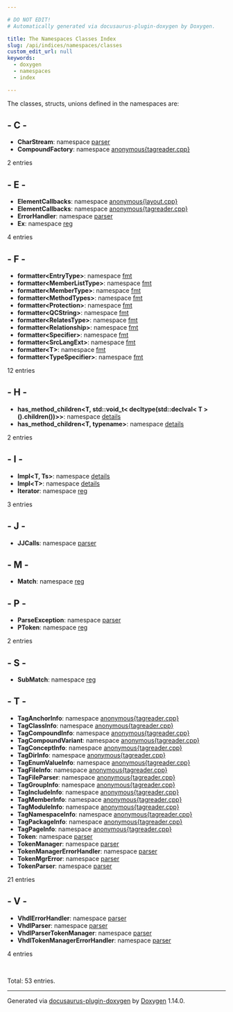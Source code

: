 ```yaml
---

# DO NOT EDIT!
# Automatically generated via docusaurus-plugin-doxygen by Doxygen.

title: The Namespaces Classes Index
slug: /api/indices/namespaces/classes
custom_edit_url: null
keywords:
  - doxygen
  - namespaces
  - index

---
```


<div class="doxyPage">

<p>The classes, structs, unions defined in the namespaces are:</p>

## - C -

<ul>
<li><b>CharStream</b>: namespace <a href="/web-doxygen/docs/api/classes/vhdl/parser/charstream">parser</a></li>
<li><b>CompoundFactory</b>: namespace <a href="/web-doxygen/docs/api/structs/anonymous-tagreader-cpp-/compoundfactory">anonymous{tagreader.cpp}</a></li>
</ul>
<p>2 entries</p>

## - E -

<ul>
<li><b>ElementCallbacks</b>: namespace <a href="/web-doxygen/docs/api/structs/anonymous-layout-cpp-/elementcallbacks">anonymous{layout.cpp}</a></li>
<li><b>ElementCallbacks</b>: namespace <a href="/web-doxygen/docs/api/structs/anonymous-tagreader-cpp-/elementcallbacks">anonymous{tagreader.cpp}</a></li>
<li><b>ErrorHandler</b>: namespace <a href="/web-doxygen/docs/api/classes/vhdl/parser/errorhandler">parser</a></li>
<li><b>Ex</b>: namespace <a href="/web-doxygen/docs/api/classes/reg/ex">reg</a></li>
</ul>
<p>4 entries</p>

## - F -

<ul>
<li><b>formatter&lt;EntryType&gt;</b>: namespace <a href="/web-doxygen/docs/api/structs/fmt/formatter-ac7a8b6ccc179c66c0c6a42436bfe08e">fmt</a></li>
<li><b>formatter&lt;MemberListType&gt;</b>: namespace <a href="/web-doxygen/docs/api/structs/fmt/formatter-c960f428801913f923f15600edfb1350">fmt</a></li>
<li><b>formatter&lt;MemberType&gt;</b>: namespace <a href="/web-doxygen/docs/api/structs/fmt/formatter-a295d5763d866422fbb9f0f73b5aeb1a">fmt</a></li>
<li><b>formatter&lt;MethodTypes&gt;</b>: namespace <a href="/web-doxygen/docs/api/structs/fmt/formatter-90b67b5fff342f1f4811ae76fe2c9660">fmt</a></li>
<li><b>formatter&lt;Protection&gt;</b>: namespace <a href="/web-doxygen/docs/api/structs/fmt/formatter-daff972618727491746978371a4d085f">fmt</a></li>
<li><b>formatter&lt;QCString&gt;</b>: namespace <a href="/web-doxygen/docs/api/structs/fmt/formatter-fa4158f88247518f118826f72729e28e">fmt</a></li>
<li><b>formatter&lt;RelatesType&gt;</b>: namespace <a href="/web-doxygen/docs/api/structs/fmt/formatter-fcc5bf00f385d03831cd3caa023f8800">fmt</a></li>
<li><b>formatter&lt;Relationship&gt;</b>: namespace <a href="/web-doxygen/docs/api/structs/fmt/formatter-0429673a9028c4f3fa9d52d2e17897f3">fmt</a></li>
<li><b>formatter&lt;Specifier&gt;</b>: namespace <a href="/web-doxygen/docs/api/structs/fmt/formatter-5ea0b39724d6aada50678fd65eb3d74b">fmt</a></li>
<li><b>formatter&lt;SrcLangExt&gt;</b>: namespace <a href="/web-doxygen/docs/api/structs/fmt/formatter-6625149323a2be27829912899c3034b9">fmt</a></li>
<li><b>formatter&lt;T&gt;</b>: namespace <a href="/web-doxygen/docs/api/structs/fmt/formatter">fmt</a></li>
<li><b>formatter&lt;TypeSpecifier&gt;</b>: namespace <a href="/web-doxygen/docs/api/structs/fmt/formatter-3bc0763cf07398a7c5644ce192ea65ea">fmt</a></li>
</ul>
<p>12 entries</p>

## - H -

<ul>
<li><b>has_method_children&lt;T, std::void_t&lt; decltype(std::declval&lt; T &gt;().children())&gt;&gt;</b>: namespace <a href="/web-doxygen/docs/api/structs/details/has-method-children-172d1b5c44de4c71f21bb0fc526052e1">details</a></li>
<li><b>has_method_children&lt;T, typename&gt;</b>: namespace <a href="/web-doxygen/docs/api/structs/details/has-method-children">details</a></li>
</ul>
<p>2 entries</p>

## - I -

<ul>
<li><b>Impl&lt;T, Ts&gt;</b>: namespace <a href="/web-doxygen/docs/api/structs/details/impl">details</a></li>
<li><b>Impl&lt;T&gt;</b>: namespace <a href="/web-doxygen/docs/api/structs/details/impl-f7399366cd6336ecbea702c3289d9432">details</a></li>
<li><b>Iterator</b>: namespace <a href="/web-doxygen/docs/api/classes/reg/iterator">reg</a></li>
</ul>
<p>3 entries</p>

## - J -

<ul>
<li><b>JJCalls</b>: namespace <a href="/web-doxygen/docs/api/structs/vhdl/parser/jjcalls">parser</a></li>
</ul>

## - M -

<ul>
<li><b>Match</b>: namespace <a href="/web-doxygen/docs/api/classes/reg/match">reg</a></li>
</ul>

## - P -

<ul>
<li><b>ParseException</b>: namespace <a href="/web-doxygen/docs/api/classes/vhdl/parser/parseexception">parser</a></li>
<li><b>PToken</b>: namespace <a href="/web-doxygen/docs/api/classes/reg/ptoken">reg</a></li>
</ul>
<p>2 entries</p>

## - S -

<ul>
<li><b>SubMatch</b>: namespace <a href="/web-doxygen/docs/api/classes/reg/submatch">reg</a></li>
</ul>

## - T -

<ul>
<li><b>TagAnchorInfo</b>: namespace <a href="/web-doxygen/docs/api/classes/anonymous-tagreader-cpp-/taganchorinfo">anonymous{tagreader.cpp}</a></li>
<li><b>TagClassInfo</b>: namespace <a href="/web-doxygen/docs/api/structs/anonymous-tagreader-cpp-/tagclassinfo">anonymous{tagreader.cpp}</a></li>
<li><b>TagCompoundInfo</b>: namespace <a href="/web-doxygen/docs/api/structs/anonymous-tagreader-cpp-/tagcompoundinfo">anonymous{tagreader.cpp}</a></li>
<li><b>TagCompoundVariant</b>: namespace <a href="/web-doxygen/docs/api/classes/anonymous-tagreader-cpp-/tagcompoundvariant">anonymous{tagreader.cpp}</a></li>
<li><b>TagConceptInfo</b>: namespace <a href="/web-doxygen/docs/api/structs/anonymous-tagreader-cpp-/tagconceptinfo">anonymous{tagreader.cpp}</a></li>
<li><b>TagDirInfo</b>: namespace <a href="/web-doxygen/docs/api/structs/anonymous-tagreader-cpp-/tagdirinfo">anonymous{tagreader.cpp}</a></li>
<li><b>TagEnumValueInfo</b>: namespace <a href="/web-doxygen/docs/api/classes/anonymous-tagreader-cpp-/tagenumvalueinfo">anonymous{tagreader.cpp}</a></li>
<li><b>TagFileInfo</b>: namespace <a href="/web-doxygen/docs/api/structs/anonymous-tagreader-cpp-/tagfileinfo">anonymous{tagreader.cpp}</a></li>
<li><b>TagFileParser</b>: namespace <a href="/web-doxygen/docs/api/classes/anonymous-tagreader-cpp-/tagfileparser">anonymous{tagreader.cpp}</a></li>
<li><b>TagGroupInfo</b>: namespace <a href="/web-doxygen/docs/api/structs/anonymous-tagreader-cpp-/taggroupinfo">anonymous{tagreader.cpp}</a></li>
<li><b>TagIncludeInfo</b>: namespace <a href="/web-doxygen/docs/api/classes/anonymous-tagreader-cpp-/tagincludeinfo">anonymous{tagreader.cpp}</a></li>
<li><b>TagMemberInfo</b>: namespace <a href="/web-doxygen/docs/api/classes/anonymous-tagreader-cpp-/tagmemberinfo">anonymous{tagreader.cpp}</a></li>
<li><b>TagModuleInfo</b>: namespace <a href="/web-doxygen/docs/api/structs/anonymous-tagreader-cpp-/tagmoduleinfo">anonymous{tagreader.cpp}</a></li>
<li><b>TagNamespaceInfo</b>: namespace <a href="/web-doxygen/docs/api/structs/anonymous-tagreader-cpp-/tagnamespaceinfo">anonymous{tagreader.cpp}</a></li>
<li><b>TagPackageInfo</b>: namespace <a href="/web-doxygen/docs/api/structs/anonymous-tagreader-cpp-/tagpackageinfo">anonymous{tagreader.cpp}</a></li>
<li><b>TagPageInfo</b>: namespace <a href="/web-doxygen/docs/api/structs/anonymous-tagreader-cpp-/tagpageinfo">anonymous{tagreader.cpp}</a></li>
<li><b>Token</b>: namespace <a href="/web-doxygen/docs/api/classes/vhdl/parser/token">parser</a></li>
<li><b>TokenManager</b>: namespace <a href="/web-doxygen/docs/api/classes/vhdl/parser/tokenmanager">parser</a></li>
<li><b>TokenManagerErrorHandler</b>: namespace <a href="/web-doxygen/docs/api/classes/vhdl/parser/tokenmanagererrorhandler">parser</a></li>
<li><b>TokenMgrError</b>: namespace <a href="/web-doxygen/docs/api/classes/vhdl/parser/tokenmgrerror">parser</a></li>
<li><b>TokenParser</b>: namespace <a href="/web-doxygen/docs/api/classes/vhdl/parser/tokenparser">parser</a></li>
</ul>
<p>21 entries</p>

## - V -

<ul>
<li><b>VhdlErrorHandler</b>: namespace <a href="/web-doxygen/docs/api/classes/vhdl/parser/vhdlerrorhandler">parser</a></li>
<li><b>VhdlParser</b>: namespace <a href="/web-doxygen/docs/api/classes/vhdl/parser/vhdlparser">parser</a></li>
<li><b>VhdlParserTokenManager</b>: namespace <a href="/web-doxygen/docs/api/classes/vhdl/parser/vhdlparsertokenmanager">parser</a></li>
<li><b>VhdlTokenManagerErrorHandler</b>: namespace <a href="/web-doxygen/docs/api/classes/vhdl/parser/vhdltokenmanagererrorhandler">parser</a></li>
</ul>
<p>4 entries</p>
<br/>
<p>Total: 53 entries.</p>

<hr/>

<p class="doxyGeneratedBy">Generated via <a href="https://github.com/xpack/docusaurus-plugin-doxygen">docusaurus-plugin-doxygen</a> by <a href="https://www.doxygen.nl">Doxygen</a> 1.14.0.</p>

</div>

